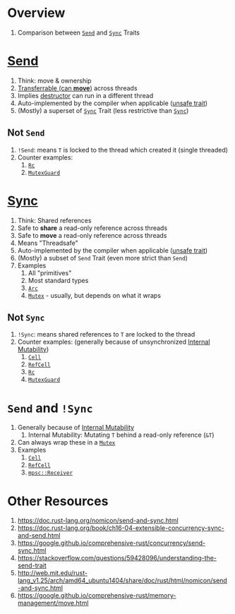 # Overview
1. Comparison between [`Send`](https://doc.rust-lang.org/std/marker/trait.Send.html) and [`Sync`](https://doc.rust-lang.org/std/marker/trait.Sync.html) Traits


# [Send](https://doc.rust-lang.org/std/marker/trait.Send.html)
1. Think: move & ownership
1. [Transferrable (can **move**)](https://google.github.io/comprehensive-rust/memory-management/move.html) across threads
1. Implies [destructor](https://doc.rust-lang.org/nomicon/destructors.html) can run in a different thread
1. Auto-implemented by the compiler when applicable ([unsafe trait](https://doc.rust-lang.org/book/ch19-01-unsafe-rust.html))
1. (Mostly) a superset of [`Sync`](https://doc.rust-lang.org/std/marker/trait.Sync.html) Trait (less restrictive than [`Sync`](https://doc.rust-lang.org/std/marker/trait.Sync.html))


## Not `Send`
1. `!Send`: means `T` is locked to the thread which created it (single threaded)
1. Counter examples:
    1. [`Rc`](https://doc.rust-lang.org/std/rc/struct.Rc.html)
    1. [`MutexGuard`](https://doc.rust-lang.org/std/sync/struct.MutexGuard.html)


# [Sync](https://doc.rust-lang.org/std/marker/trait.Sync.html)
1. Think: Shared references
1. Safe to **share** a read-only reference across threads
1. Safe to **move** a read-only reference across threads
1. Means "Threadsafe"
1. Auto-implemented by the compiler when applicable ([unsafe trait](https://doc.rust-lang.org/book/ch19-01-unsafe-rust.html))
1. (Mostly) a subset of `Send` Trait (even more strict than `Send`)
1. Examples
    1. All "primitives"
    1. Most standard types
    1. [`Arc`](https://doc.rust-lang.org/std/sync/struct.Arc.html)
    1. [`Mutex`](https://doc.rust-lang.org/std/sync/struct.Mutex.html) - usually, but depends on what it wraps

## Not `Sync`
1. `!Sync`: means shared references to `T` are locked to the thread
1. Counter examples: (generally because of unsynchronized [Internal Mutability](https://doc.rust-lang.org/reference/interior-mutability.html))
    1. [`Cell`](https://doc.rust-lang.org/std/cell/struct.Cell.html)
    1. [`RefCell`](https://doc.rust-lang.org/std/cell/struct.RefCell.html)
    1. [`Rc`](https://doc.rust-lang.org/std/rc/struct.Rc.html)
    1. [`MutexGuard`](https://doc.rust-lang.org/std/sync/struct.MutexGuard.html)


# `Send` and `!Sync`
1. Generally because of [Internal Mutability](https://doc.rust-lang.org/reference/interior-mutability.html)
    1. Internal Mutability: Mutating `T` behind a read-only reference (`&T`)
1. Can always wrap these in a [`Mutex`](https://doc.rust-lang.org/std/sync/struct.Mutex.html)
1. Examples
    1. [`Cell`](https://doc.rust-lang.org/std/cell/struct.Cell.html)
    1. [`RefCell`](https://doc.rust-lang.org/std/cell/struct.RefCell.html)
    1. [`mpsc::Receiver`](https://doc.rust-lang.org/std/sync/mpsc/struct.Receiver.html)


# Other Resources
1. https://doc.rust-lang.org/nomicon/send-and-sync.html
1. https://doc.rust-lang.org/book/ch16-04-extensible-concurrency-sync-and-send.html
1. https://google.github.io/comprehensive-rust/concurrency/send-sync.html
1. https://stackoverflow.com/questions/59428096/understanding-the-send-trait
1. http://web.mit.edu/rust-lang_v1.25/arch/amd64_ubuntu1404/share/doc/rust/html/nomicon/send-and-sync.html
1. https://google.github.io/comprehensive-rust/memory-management/move.html
